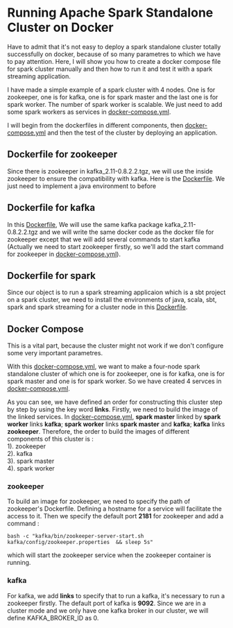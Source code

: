 # Running Apache Spark Standalone Cluster on Docker

Have to admit that it's not easy to deploy a spark standalone cluster totally successfully on docker, because of so many parametres to which we have to pay attention. Here, I will show you how to create a docker compose file for spark cluster manually and then how to run it and test it with a spark streaming application.

I have made a simple example of a spark cluster with 4 nodes. One is for zookeeper, one is for kafka, one is for spark master and the last one is for spark worker. The number of spark worker is scalable. We just need to add some spark workers as services in [docker-compose.yml](https://github.com/LI-Ke/standalone-spark-cluster-on-docker/blob/master/docker-compose.yml).

I will begin from the dockerfiles in different components, then [docker-compose.yml](https://github.com/LI-Ke/standalone-spark-cluster-on-docker/blob/master/docker-compose.yml) and then the test of the cluster by deploying an application.

## Dockerfile for zookeeper

Since there is zookeeper in kafka_2.11-0.8.2.2.tgz, we will use the inside zookeeper to ensure the compatibility with kafka. Here is the [Dockerfile](https://github.com/LI-Ke/standalone-spark-cluster-on-docker/blob/master/zookeeper/Dockerfile). We just need to implement a java environment to before 

## Dockerfile for kafka

In this [Dockerfile](https://github.com/LI-Ke/standalone-spark-cluster-on-docker/blob/master/kafka/Dockerfile), We will use the same kafka package kafka_2.11-0.8.2.2.tgz and we will write the same docker code as the docker file for zookeeper except that we will add several commands to start kafka (Actually we need to start zookeeper firstly, so we'll add the start command for zookeeper in [docker-compose.yml](https://github.com/LI-Ke/standalone-spark-cluster-on-docker/blob/master/docker-compose.yml)).

## Dockerfile for spark

Since our object is to run a spark streaming applicaion which is a sbt project on a spark cluster, we need to install the environments of java, scala, sbt, spark and spark streaming for a cluster node in this [Dockerfile](https://github.com/LI-Ke/standalone-spark-cluster-on-docker/blob/master/spark/Dockerfile).

## Docker Compose

This is a vital part, because the cluster might not work if we don't configure some very important parametres.

With this [docker-compose.yml](https://github.com/LI-Ke/standalone-spark-cluster-on-docker/blob/master/docker-compose.yml), we want to make a four-node spark standalone cluster of which one is for zookeeper, one is for kafka, one is for spark master and one is for spark worker. So we have created 4 servces in [docker-compose.yml](https://github.com/LI-Ke/standalone-spark-cluster-on-docker/blob/master/docker-compose.yml).

As you can see, we have defined an order for constructing this cluster step by step by using the key word <b>links</b>. Firstly, we need to build the image of the linked services. In [docker-compose.yml](https://github.com/LI-Ke/standalone-spark-cluster-on-docker/blob/master/docker-compose.yml), <b>spark master</b> linked by <b>spark worker</b> links <b>kafka</b>; <b>spark worker</b> links <b>spark master</b> and <b>kafka</b>; <b>kafka</b> links <b>zookeeper</b>. Therefore, the order to build the images of different components of this cluster is : <br/>1). zookeeper  <br/>2). kafka  <br/>3). spark master  <br/>4). spark worker

### zookeeper

To build an image for zookeeper, we need to specify the path of zookeeper's Dockerfile. Defining a hostname for a service will facilitate the access to it. Then we specify the default port <b>2181</b> for zookeeper and add a command :

```bash -c "kafka/bin/zookeeper-server-start.sh kafka/config/zookeeper.properties  && sleep 5s"```

which will start the zookeeper service when the zookeeper container is running.

### kafka

For kafka, we add <b>links</b> to specify that to run a kafka, it's necessary to run a zookeeper firstly. The default port of kafka is <b>9092</b>. Since we are in a cluster mode and we only have one kafka broker in our cluster, we will define KAFKA_BROKER_ID as 0. 
